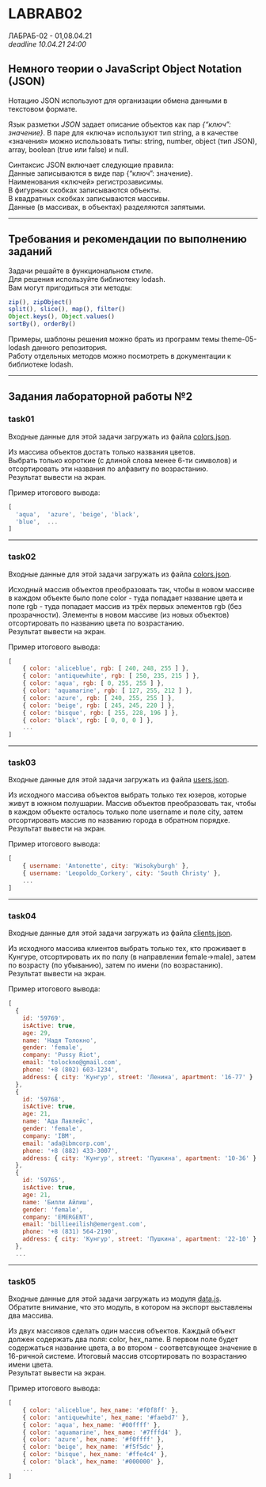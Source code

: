 # LABRAB02

ЛАБРАБ-02 - 01,08.04.21  
_deadline 10.04.21 24:00_  

## Немного теории о JavaScript Object Notation (JSON)  

Нотацию JSON используют для организации обмена данными в текстовом формате.

Язык разметки *JSON* задает описание объектов как пар *{“ключ”: значение}*. В паре  для «ключа» используют тип string, а в качестве «значения» можно использовать типы: string, number, object (тип JSON), array, boolean (true или false) и null.  

Синтаксис JSON включает следующие правила:  
Данные записываются в виде пар {“ключ”: значение}.  
Наименования «ключей» регистрозависимы.  
В фигурных скобках записываются объекты.  
В квадратных скобках записываются массивы.  
Данные (в массивах, в объектах) разделяются запятыми.  

---

## Требования и рекомендации по выполнению заданий  

Задачи решайте в функциональном стиле.  
Для решения используйте библиотеку lodash.  
Вам могут пригодиться эти методы:  

```js
zip(), zipObject()  
split(), slice(), map(), filter()  
Object.keys(), Object.values()  
sortBy(), orderBy()  
```

Примеры, шаблоны решения можно брать из программ темы theme-05-lodash данного репозитория.  
Работу отдельных методов можно посмотреть в документации к библиотеке lodash.  

---  

## Задания лабораторной работы №2  

### task01  

Входные данные для этой задачи загружать из файла [colors.json](./json/colors.json).  

Из массива объектов достать только названия цветов.  
Выбрать только короткие (с длиной слова менее 6-ти символов) и отсортировать эти названия по алфавиту по возрастанию.  
Результат вывести на экран.  

Пример итогового вывода:  

```js
[
  'aqua',  'azure', 'beige', 'black',
  'blue',  ...  
]
```

---  

### task02  

Входные данные для этой задачи загружать из файла [colors.json](./json/colors.json).  

Исходный массив объектов преобразовать так, чтобы в новом массиве в каждом объекте было поле color - туда попадает название цвета и поле rgb - туда попадает массив из трёх первых элементов rgb (без прозрачности). Элементы в новом массиве (из новых объектов) отсортировать по названию цвета по возрастанию.  
Результат вывести на экран.  

Пример итогового вывода:  

```js
[
    { color: 'aliceblue', rgb: [ 240, 248, 255 ] },
    { color: 'antiquewhite', rgb: [ 250, 235, 215 ] },
    { color: 'aqua', rgb: [ 0, 255, 255 ] },
    { color: 'aquamarine', rgb: [ 127, 255, 212 ] },
    { color: 'azure', rgb: [ 240, 255, 255 ] },
    { color: 'beige', rgb: [ 245, 245, 220 ] },
    { color: 'bisque', rgb: [ 255, 228, 196 ] },
    { color: 'black', rgb: [ 0, 0, 0 ] },
    ...
]
```

---  

### task03  

Входные данные для этой задачи загружать из файла [users.json](./json/users.json).  

Из исходного массива объектов выбрать только тех юзеров, которые живут в южном полушарии. Массив объектов преобразовать так, чтобы в каждом объекте осталось только поле username и поле city, затем отсортировать массив по названию города в обратном порядке.  
Результат вывести на экран.  

Пример итогового вывода:  

```js
[
    { username: 'Antonette', city: 'Wisokyburgh' },
    { username: 'Leopoldo_Corkery', city: 'South Christy' },
    ...
]
```

---  

### task04  

Входные данные для этой задачи загружать из файла [clients.json](./json/clients.json).  

Из исходного массива клиентов выбрать только тех, кто проживает в Кунгуре, отсортировать их по полу (в направлении female->male), затем по возрасту (по убыванию), затем по имени (по возрастанию).  
Результат вывести на экран.  

Пример итогового вывода:  

```js
[
  {
    id: '59769',
    isActive: true,      
    age: 29,
    name: 'Надя Толокно',
    gender: 'female',
    company: 'Pussy Riot',
    email: 'tolockno@gmail.com',
    phone: '+8 (802) 603-1234',
    address: { city: 'Кунгур', street: 'Ленина', apartment: '16-77' }
  },
  {
    id: '59768',
    isActive: true,
    age: 21,
    name: 'Ада Лавлейс',
    gender: 'female',
    company: 'IBM',
    email: 'ada@ibmcorp.com',
    phone: '+8 (882) 433-3007',
    address: { city: 'Кунгур', street: 'Пушкина', apartment: '10-36' }        
  },
  {
    id: '59765',
    isActive: true,
    age: 21,
    name: 'Билли Айлиш',
    gender: 'female',
    company: 'EMERGENT',
    email: 'billieeilish@emergent.com',
    phone: '+8 (831) 564-2190',
    address: { city: 'Кунгур', street: 'Пушкина', apartment: '22-10' }        
  },
  ...
```

---  

### task05  

Входные данные для этой задачи загружать из модуля [data.js](./json/data.js).  
Обратите внимание, что это модуль, в котором на экспорт выставлены два массива.  

Из двух массивов сделать один массив объектов. Каждый объект должен содержать два поля: color, hex_name. В первом поле будет содержаться название цвета, а во втором - соответсвующее значение в 16-ричной системе. Итоговый массив отсортировать по возрастанию имени цвета.  
Результат вывести на экран.  

Пример итогового вывода:  

```js
[
    { color: 'aliceblue', hex_name: '#f0f8ff' },
    { color: 'antiquewhite', hex_name: '#faebd7' },
    { color: 'aqua', hex_name: '#00ffff' },
    { color: 'aquamarine', hex_name: '#7fffd4' },
    { color: 'azure', hex_name: '#f0ffff' },
    { color: 'beige', hex_name: '#f5f5dc' },
    { color: 'bisque', hex_name: '#ffe4c4' },
    { color: 'black', hex_name: '#000000' },
    ...
]
```
